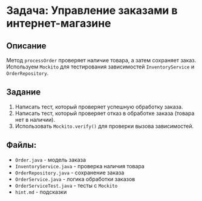 # Задача: Управление заказами в интернет-магазине

## Описание

Метод `processOrder` проверяет наличие товара, а затем сохраняет заказ.  
Используем `Mockito` для тестирования зависимостей `InventoryService` и `OrderRepository`.

## Задание

1. Написать тест, который проверяет успешную обработку заказа.
2. Написать тест, который проверяет отказ в обработке заказа (товара нет в наличии).
3. Использовать `Mockito.verify()` для проверки вызова зависимостей.

## Файлы:

- `Order.java` - модель заказа
- `InventoryService.java` - проверка наличия товара
- `OrderRepository.java` - сохранение заказа
- `OrderService.java` - логика обработки заказов
- `OrderServiceTest.java` - тесты с `Mockito`
- `hint.md` - подсказки  
